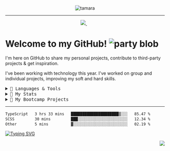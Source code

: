 

<div align="center" display="grid">

<img align="center"  src= "https://res.cloudinary.com/dfbxjt69z/image/upload/v1665578284/The_Bonfire_Diaries_Video_q08e4u.gif" alt= "tamara"/>
</div>

----
<p align='center'>
<!---
    <a href="https://www.linkedin.com/in/tamara-frazzetta/">
    <img src="https://img.shields.io/badge/linkedin-%230077B5.svg?&style=flat&logo=linkedin&logoColor=white" />
  </a>&nbsp;&nbsp;
  --->
   
  <a href="https://twitter.com/TamaraaDev">
    <img src="https://img.shields.io/badge/twitter-%231DA1F2.svg?&style=flat&logo=twitter&logoColor=white" />        
  </a>&nbsp;&nbsp;
</p>

# Welcome to my GitHub! <img width="30" src="https://emojis.slackmojis.com/emojis/images/1593555389/9579/blob_excited.gif?1593555389" alt="party blob" />

<p>I'm here on GitHub to share my personal projects, contribute to third-party projects & get inspiration. 

I've been working with technology this year. I've worked on group and individual projects, improving my soft and hard skills.


</p>










<details>
    <summary><samp> 💛 Languages & Tools</samp> </summary>
     <p align="left">   
    <a href="https://learn.microsoft.com/es-es/dotnet/csharp/" title="csharp"><img alt="Csharp" width="40" height="40" src="https://raw.githubusercontent.com/devicons/devicon/master/icons/csharp/csharp-original.svg"></a>
    <a href="https://www.w3.org/html/" target="_blank" title="html5"> <img src="https://raw.githubusercontent.com/devicons/devicon/master/icons/html5/html5-original-wordmark.svg" alt="html5" width="40" height="40"/> </a> 
    <a href="https://www.w3schools.com/css/" target="_blank" title="css"> <img src="https://raw.githubusercontent.com/devicons/devicon/master/icons/css3/css3-original-wordmark.svg" alt="css3" width="40" height="40"/> </a> 
    <a href="https://developer.mozilla.org/en-US/docs/Web/JavaScript" title="javascript" target="_blank"> <img src="https://raw.githubusercontent.com/devicons/devicon/master/icons/javascript/javascript-original.svg" alt="javascript" width="40" height="40"/> </a> 
    <a href="https://expressjs.com" target="_blank" title="expressjs"> <img src="https://raw.githubusercontent.com/devicons/devicon/master/icons/express/express-original-wordmark.svg" alt="express" width="40" height="40"/> </a> 
    <a href="https://firebase.google.com/" target="_blank" title="firebase"> <img src="https://www.vectorlogo.zone/logos/firebase/firebase-icon.svg" alt="firebase" width="40" height="40"/> </a> 
    <a href="https://git-scm.com/" target="_blank" title="git"> <img src="https://www.vectorlogo.zone/logos/git-scm/git-scm-icon.svg" alt="git" width="40" height="40"/> </a> 
    <a href="https://nodejs.org" target="_blank" title="node"> <img src="https://raw.githubusercontent.com/devicons/devicon/master/icons/nodejs/nodejs-original-wordmark.svg" alt="nodejs" width="40" height="40"/> </a> 
    <a href="https://sequelize.org/" title="sequelize"><img alt="Csharp" width="40" height="40" src="https://icongr.am/devicon/sequelize-original.svg?size=128&color=currentColor"></a> 
    <a href="https://www.postgresql.org" target="_blank" title="postgreSQL" > <img src="https://raw.githubusercontent.com/devicons/devicon/master/icons/postgresql/postgresql-original-wordmark.svg" alt="postgresql" width="40" height="40"/> </a> 
    <a href="https://postman.com" target="_blank"title="postman" > <img src="https://www.vectorlogo.zone/logos/getpostman/getpostman-icon.svg" alt="postman" width="40" height="40"/> </a> 
    <a href="https://reactjs.org/" target="_blank" title="react" > <img src="https://raw.githubusercontent.com/devicons/devicon/master/icons/react/react-original-wordmark.svg" alt="react" width="40" height="40"/> </a> 
    <a href="https://reactnative.dev/" target="_blank" title="react native"> <img src="https://reactnative.dev/img/header_logo.svg" alt="reactnative" width="40" height="40"/> </a> 
    <a href="https://redux.js.org" target="_blank" title="redux"> <img src="https://raw.githubusercontent.com/devicons/devicon/master/icons/redux/redux-original.svg" alt="redux" width="40" height="40"/> </a> 
    <a href="https://tailwindcss.com/" target="_blank" title="tailwind"> <img src="https://www.vectorlogo.zone/logos/tailwindcss/tailwindcss-icon.svg" alt="tailwind" width="40" height="40"/> </a> 
    <a href="https://www.typescriptlang.org/" title="typescript" target="_blank" rel="noreferrer"> <img src="https://raw.githubusercontent.com/devicons/devicon/master/icons/typescript/typescript-original.svg" alt="typescript" width="40" height="40"/> </a>
    <a href="https://dotnet.microsoft.com/" title="dotNet"><img alt="dotnet" width="40" height="40" src="https://res.cloudinary.com/dfbxjt69z/image/upload/v1668107831/icons/icons8-.net-framework-48_uqzbay.png"></a>  
    <a href="https://visualstudio.microsoft.com/es/" title="visualstudio"><img alt="vs" width="40" height="40" src="https://res.cloudinary.com/dfbxjt69z/image/upload/v1668107831/icons/icons8-estudio-visual-48_ay8k60.png"></a>  
    <a href="https://visualstudio.microsoft.com/es/" title="visualstudiocode"><img alt="vsc" width="40" height="40" src="https://res.cloudinary.com/dfbxjt69z/image/upload/v1668107831/icons/icons8-visual-studio-code-2019-48_cbwjnx.png"></a>  
    </p>
</details>


<details>
    <summary> <samp>💛 My Stats</samp></summary>
        <p>
            <br>
            <!-- Activity Widget -->
            <img alt="Tamara Antonella's GitHub Stats"
                    src="https://github-readme-stats.vercel.app/api/top-langs/?username=tamaraantonella&layout=compact&theme=slateorange" />
            <br>
        </p>
        <a href = "https://www.codewars.com/users/tamaraantonella"><img src="https://www.codewars.com/users/tamaraantonella/badges/small"></a>
        
</details>



<details>
    <summary> <samp>💛 My Bootcamp Projects</samp></summary>
        <p>
        FOODY APP - IP @SoyHenry Bootcamp - <a href="https://foody-app-indol.vercel.app/">Link to Website</a>
        </p> 
        <p>  
            <!-- Projects -->
            <a href="https://github.com/tamaraantonella/PI-food-tamara">
            <img alt="Tamara Antonella's GitHub PROJECT"
                    src="https://github-readme-stats.vercel.app/api/pin/?username=tamaraantonella&repo=PI-food-tamara&theme=apprentice" />
            </a>
            <br>
        </p>
        <p>
         <br>
        MASCOTAPP - FP @SoyHenry Bootcamp - <a href="https://mascotapps.vercel.app/">Link to Website</a>  
       </p> 
        <p>  
            <!-- Projects -->
            <a href="https://github.com/laureanomarenco/mascotapps-front">
            <img alt="Tamara Antonella's GitHub PROJECT"
                    src="https://github-readme-stats.vercel.app/api/pin/?username=laureanomarenco&repo=mascotapps-front&theme=apprentice" />  
            </a>
            <br>
        </p>
        <p>  
            <!-- Projects -->
            <a href="https://github.com/laureanomarenco/mascotapps-back">
            <img alt="Tamara Antonella's GitHub PROJECT"
                    src="https://github-readme-stats.vercel.app/api/pin/?username=laureanomarenco&repo=mascotapps-back&theme=apprentice" />
            </a>
            <br>
        </p>
        
       
        
</details>

-------

<!--START_SECTION:waka-->

```text
TypeScript   3 hrs 33 mins   █████████████████████▒░░░   85.47 %
SCSS         30 mins         ███░░░░░░░░░░░░░░░░░░░░░░   12.34 %
Other        5 mins          ▓░░░░░░░░░░░░░░░░░░░░░░░░   02.19 %
```

<!--END_SECTION:waka-->

<div >
    <a href="https://git.io/typing-svg"><img src="https://readme-typing-svg.demolab.com?font=Fira+Code&pause=1000&color=F7C63D&width=435&lines=Thanks+for+your+visit+!" alt="Typing SVG" /></a>
</div>

<div align="right">

![](https://komarev.com/ghpvc/?username=tamaraantonella&color=ff69b4)

</div>

